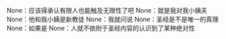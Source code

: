   None：应该得承认有限人也能触及无限性了吧
  None：就是我对我小姨夫
  None：他和我小姨是新教徒
  None：我就问说
  None：圣经是不是唯一的真理
  None：如果是
  None：人就不依附于圣经内容的认识到了某种绝对性
